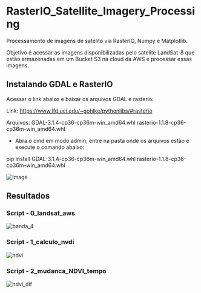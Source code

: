 # RasterIO_Satellite_Imagery_Processing
Processamento de imagens de satelito via RasterIO, Numpy e Matplotlib.

Objetivo é acessar as imagens disponibilizadas pelo satelite LandSat-8 que estão armazenadas em um Bucket S3 na cloud da AWS e processar essas imagens.


## Instalando GDAL e RasterIO
Acessar o link abaixo e baixar os arquivos GDAL e rasterio:

Link: https://www.lfd.uci.edu/~gohlke/pythonlibs/#rasterio

Arquivos:
GDAL-3.1.4-cp36-cp36m-win_amd64.whl
rasterio-1.1.8-cp36-cp36m-win_amd64.whl

- Abra o cmd em modo admin, entre na pasta onde os arquivos estão e execute o comando abaixo:

pip install GDAL-3.1.4-cp36-cp36m-win_amd64.whl rasterio-1.1.8-cp36-cp36m-win_amd64.whl

![image](https://user-images.githubusercontent.com/40063504/126878021-1bbcdde6-6e97-4342-b149-101d3a1f6c55.png)


## Resultados

### Script - 0_landsat_aws

![banda_4](https://user-images.githubusercontent.com/40063504/126877898-a64bdc79-1a20-45e3-a683-e0c3dade0f98.png)

### Script - 1_calculo_nvdi

![ndvi](https://user-images.githubusercontent.com/40063504/126877899-01192e7e-4863-4083-99f2-824c9d904f14.png)

### Script - 2_mudanca_NDVI_tempo

![ndvi_dif](https://user-images.githubusercontent.com/40063504/126877904-8183e326-f689-42e6-b6d0-16f090850f8a.png)
